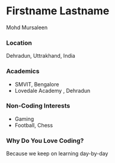 # Firstname Lastname

Mohd Mursaleen

### Location

Dehradun, Uttrakhand, India

### Academics

- SMVIT, Bengalore
- Lovedale Academy , Dehradun

### Non-Coding Interests

- Gaming
- Football, Chess

### Why Do You Love Coding?

Because we keep on learning day-by-day
